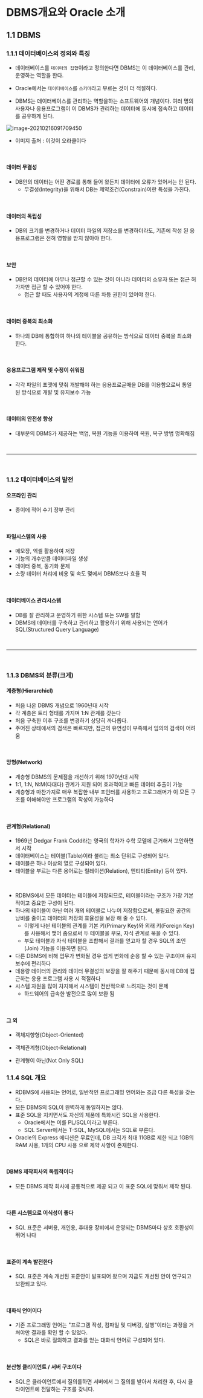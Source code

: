 # DBMS개요와 Oracle 소개

## 1.1 DBMS

### 1.1.1 데이터베이스의 정의와 특징

- 데이터베이스를 `데이터의 집합`이라고 정의한다면 DBMS는 이 데이터베이스를 관리, 운영하는 역할을 한다.

- Oracle에서는 `데이터베이스`를 `스키마`라고 부르는 것이 더 적절하다.

- DBMS는 데이터베이스를 관리하는 역할을하는 소프트웨어의 개념이다. 여러 명의 사용자나 응용프로그램이 이 DBMS가 관리하는 데이터에 동시에 접속하고 데이터를 공유하게 된다.

 

![image-20210216091709450](C:\Users\zz238\AppData\Roaming\Typora\typora-user-images\image-20210216091709450.png)

- 이미지 출처 : 이것이 오라클이다

<br/>

#### 데이터 무결성

- DB안의 데이터는 어떤 경로를 통해 들어 왔든지 데이터에 오류가 있어서는 안 된다.
  - 무결성(Integrity)을 위해서  DB는 제약조건(Constrain)이란 특성을 가진다.

<br/>

#### 데이터의 독립성

- DB의 크기를 변경하거나 데이터 파일의 저장소를 변경하더라도, 기존에 작성 된 응용프로그램은 전혀 영향을 받지 않아야 한다.

<br/>

#### 보안

- DB안의 데이터에 아무나 접근할 수 있는 것이 아니라 데이터의 소유자 또는 접근 허가자만 접근 할 수 있어야 한다.
  - 접근 할 때도 사용자의 계정에 따른 차등 권한이 있어야 한다.

<br/>

#### 데이터 중복의 최소화

- 하나의 DB에 통합하여 하나의 테이블을 공유하는 방식으로 데이터 중복을 최소화 한다.

<br/>

#### 응용프로그램 제작 및 수정이 쉬워짐

- 각각 파일의 포맷에 맞춰 개발해야 하는 응용프로글매을 DB를 이용함으로써 통일 된 방식으로 개발 및 유지보수 가능

<br/>

#### 데이터의 안전성 향상

- 대부분의 DBMS가 제공하는 백업, 복원 기능을 이용하여 복원, 복구 방법 명확해짐

<br/>

---

<br/>

### 1.1.2 데이터베이스의 발전

#### 오프라인 관리

- 종이에 적어 수기 장부 관리

<br/>

#### 파일시스템의 사용

- 메모장, 엑셀 활용하여 저장
- 기능의 개수만큼 데이터파일 생성
- 데이터 중복, 동기화 문제
- 소량 데이터 처리에 비용 및 속도 몇에서 DBMS보다 효율 적

<br/>

#### 데이터베이스 관리시스템

- DB를 잘 관리하고 운영하기 위한 시스템 또는 SW를 말함
- DBMS에 데이터를 구축하고 관리하고 활용하기 위해 사용되는 언어가  SQL(Structured Query Language)

<br/>

---

<br/>

### 1.1.3 DBMS의 분류(크게)

#### 계층형(Hierarchicl)

- 처음 나온 DBMS 개념으로 1960년대 시작
- 각 계층은 트리 형태를 가지며 1:N 관계를 갖는다
- 처음 구축한 이후 구조를 변경하기 상당히 까다롭다.
- 주어진 상태에서의 검색은 빠르지만, 접근의 유연성이 부족해서 임의의 검색이 어려움

<br/>

#### 망형(Network)

- 계층형 DBMS의 문제점을 개선하기 위해 1970년대 시작
- 1:1, 1:N, N:M(다대다) 관계가 지원 되어 효과적이고 빠른 데이터 추출이 가능
- 계층형과 마찬가지로 매우 복잡한 내부 포인터를 사용하고 프로그래머가 이 모든 구조를 이해해야만 프로그램의 작성이 가능하다

<br/>

#### 관계형(Relational)

- 1969년 Dedgar Frank Codd라는 영국의 학자가 수학 모델에 근거해서 고안하면서 시작
- 데이터베이스는 테이블(Table)이라 불리는 최소 단위로 구성되어 있다.
- 테이블은 하나 이상의 열로 구성되어 있다.
- 테이블을 부르는 다른 용어로는 릴레이션(Relation), 엔티티(Entity) 등이 있다.

<br/>

- RDBMS에서 모든 데이터는 테이블에 저장되므로, 테이블이라는 구조가 가장 기본적이고 중요한 구성이 된다.
- 하나의 테이블이 아닌 여러 개의 테이블로 나누어 저장함으로써, 불필요한 공간의 낭비를 줄이고 데이터의 저장의 효율성을 보장 해 줄 수 있다.
  - 이렇게 나뉜 테이블의 관계를 기본 키(Primary Key)와 외래 키(Foreign Key)를 사용해서 맺어 줌으로써 두 테이블을 부모, 자식 관계로 묶을 수 있다.
  - 부모 테이블과 자식 테이블을 조합해서 결과를 얻고자 할 경우 SQL의 조인(Join) 기능을 이용하면 된다.
- 다른 DBMS에 비해 업무가 변화될 경우 쉽게 변화에 순응 할 수 있는 구조이며 유지보수에 편리하다
- 데용량 데이터의 관리와 데이터 무결성의 보장을 잘 해주기 때문에 동시에 DB에 접근하는 응용 프로그램 사용 시 적절하다
- 시스템 자원을 많이 차지해서 시스템이 전반적으로 느려지는 것이 문제
  - 하드웨어의 급속한 발전으로 많이 보완 됨

<br/>

#### 그 외

- 객체지향형(Object-Oriented)
- 객체관계형(Object-Relational)

- 관계형이 아닌(Not Only SQL)

  

### 1.1.4 SQL 개요

- RDBMS에 사용되는 언어로, 일반적인 프로그래밍 언어와는 조금 다른 특성을 갖는다.
- 모든 DBMS의 SQL이 완벽하게 동일하지는 않다.
- 표준 SQL을 지키면서도 자신의 제품에 특화시킨 SQL을 사용한다.
  - Oracle에서는 이를 PL/SQL이라고 부른다.
  - SQL Server에서는 T-SQL, MySQL에서는 SQL로 부른다.
- Oracle의 Express 에디션은 무료인데, DB 크긱가 최대 11GB로 제한 되고 1GB의 RAM 사용, 1개의 CPU 사용 으로 제약 사항이 존재한다.

<br/>

#### DBMS 제작회사외 독립적이다

- 모든 DBMS 제작 회사에 공통적으로 제공 되고 이 표준 SQL에 맞춰서 제작 된다.

<br/>

#### 다른 시스템으로 이식성이 좋다

- SQL 표준은 서버용, 개인용, 휴대용 장비에서 운영되는 DBMS마다 상호 호환성이 뛰어 나다

<br/>

#### 표준이 계속 발전한다

- SQL 표준은 계속 개선된 표준안이 발표되어 왔으며 지금도 개선된 안이 연구되고 보완되고 있다.

<br/>

#### 대화식 언어이다

- 기존 프로그래밍 언어는 "프로그램 작성, 컴파일 및 디버깅, 실행"이라는 과정을 거쳐야만 결과를 확인 할 수 있었다.
  - SQL은 바로 질의하고 결과를 얻는 대화식 언어로 구성되어 있다.

<br/>

#### 분산형 클리이언트 / 서버 구조이다

- SQL은 클라이언트에서 질의를하면 서버에서 그 질의를 받아서 처리한 후, 다시 클라이언트에 전달하는 구조를 갖니다.

<br/>

